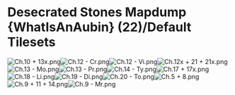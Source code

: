 # Desecrated Stones Mapdump {WhatIsAnAubin} (22)/Default Tilesets

![Ch.10 + 13x.png](https://raw.githubusercontent.com/Klokinator/FE-Repo/main/Maps/Desecrated%20Stones%20Mapdump%20%7BWhatIsAnAubin%7D%20(22)/Default%20Tilesets/Ch.10%20%2B%2013x.png "Ch.10 + 13x.png")![Ch.12 - Cr.png](https://raw.githubusercontent.com/Klokinator/FE-Repo/main/Maps/Desecrated%20Stones%20Mapdump%20%7BWhatIsAnAubin%7D%20(22)/Default%20Tilesets/Ch.12%20-%20Cr.png "Ch.12 - Cr.png")![Ch.12 - Vi.png](https://raw.githubusercontent.com/Klokinator/FE-Repo/main/Maps/Desecrated%20Stones%20Mapdump%20%7BWhatIsAnAubin%7D%20(22)/Default%20Tilesets/Ch.12%20-%20Vi.png "Ch.12 - Vi.png")![Ch.12x + 21 + 21x.png](https://raw.githubusercontent.com/Klokinator/FE-Repo/main/Maps/Desecrated%20Stones%20Mapdump%20%7BWhatIsAnAubin%7D%20(22)/Default%20Tilesets/Ch.12x%20%2B%2021%20+%2021x.png "Ch.12x + 21 + 21x.png")![Ch.13 - Mo.png](https://raw.githubusercontent.com/Klokinator/FE-Repo/main/Maps/Desecrated%20Stones%20Mapdump%20%7BWhatIsAnAubin%7D%20(22)/Default%20Tilesets/Ch.13%20-%20Mo.png "Ch.13 - Mo.png")![Ch.13 - Pr.png](https://raw.githubusercontent.com/Klokinator/FE-Repo/main/Maps/Desecrated%20Stones%20Mapdump%20%7BWhatIsAnAubin%7D%20(22)/Default%20Tilesets/Ch.13%20-%20Pr.png "Ch.13 - Pr.png")![Ch.14 - Ty.png](https://raw.githubusercontent.com/Klokinator/FE-Repo/main/Maps/Desecrated%20Stones%20Mapdump%20%7BWhatIsAnAubin%7D%20(22)/Default%20Tilesets/Ch.14%20-%20Ty.png "Ch.14 - Ty.png")![Ch.17 + 17x.png](https://raw.githubusercontent.com/Klokinator/FE-Repo/main/Maps/Desecrated%20Stones%20Mapdump%20%7BWhatIsAnAubin%7D%20(22)/Default%20Tilesets/Ch.17%20%2B%2017x.png "Ch.17 + 17x.png")![Ch.18 - Li.png](https://raw.githubusercontent.com/Klokinator/FE-Repo/main/Maps/Desecrated%20Stones%20Mapdump%20%7BWhatIsAnAubin%7D%20(22)/Default%20Tilesets/Ch.18%20-%20Li.png "Ch.18 - Li.png")![Ch.19 - Di.png](https://raw.githubusercontent.com/Klokinator/FE-Repo/main/Maps/Desecrated%20Stones%20Mapdump%20%7BWhatIsAnAubin%7D%20(22)/Default%20Tilesets/Ch.19%20-%20Di.png "Ch.19 - Di.png")![Ch.20 - To.png](https://raw.githubusercontent.com/Klokinator/FE-Repo/main/Maps/Desecrated%20Stones%20Mapdump%20%7BWhatIsAnAubin%7D%20(22)/Default%20Tilesets/Ch.20%20-%20To.png "Ch.20 - To.png")![Ch.5 + 8.png](https://raw.githubusercontent.com/Klokinator/FE-Repo/main/Maps/Desecrated%20Stones%20Mapdump%20%7BWhatIsAnAubin%7D%20(22)/Default%20Tilesets/Ch.5%20%2B%208.png "Ch.5 + 8.png")![Ch.9 + 11 + 14.png](https://raw.githubusercontent.com/Klokinator/FE-Repo/main/Maps/Desecrated%20Stones%20Mapdump%20%7BWhatIsAnAubin%7D%20(22)/Default%20Tilesets/Ch.9%20%2B%2011%20+%2014.png "Ch.9 + 11 + 14.png")![Ch.9 - Mr.png](https://raw.githubusercontent.com/Klokinator/FE-Repo/main/Maps/Desecrated%20Stones%20Mapdump%20%7BWhatIsAnAubin%7D%20(22)/Default%20Tilesets/Ch.9%20-%20Mr.png "Ch.9 - Mr.png")